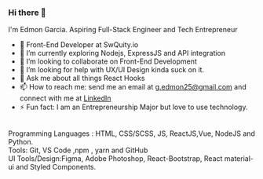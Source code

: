### Hi there 👋


I'm Edmon Garcia. Aspiring Full-Stack Engineer and Tech Entrepreneur

- 🔭 Front-End Developer at SwQuity.io
- 🌱 I’m currently exploring Nodejs, ExpressJS and API integration
- 👯 I’m looking to collaborate on Front-End Development 
- 🤔 I’m looking for help with UX/UI Design kinda suck on it.
- 💬 Ask me about all things React Hooks
- 📫 How to reach me: send me an email at g.edmon25@gmail.com and connect with me at <a href="https://www.linkedin.com/in/mon-garcia-26436b193/" target=_blank>LinkedIn</a>
- ⚡ Fun fact: I am an Entrepreneurship Major but love to use technology.
<br>
Programming Languages : HTML, CSS/SCSS, JS, ReactJS,Vue, NodeJS and Python.
<br>
Tools: Git, VS Code ,npm , yarn and GitHub
<br>
UI Tools/Design:Figma, Adobe Photoshop, React-Bootstrap, React material-ui and Styled Components.




